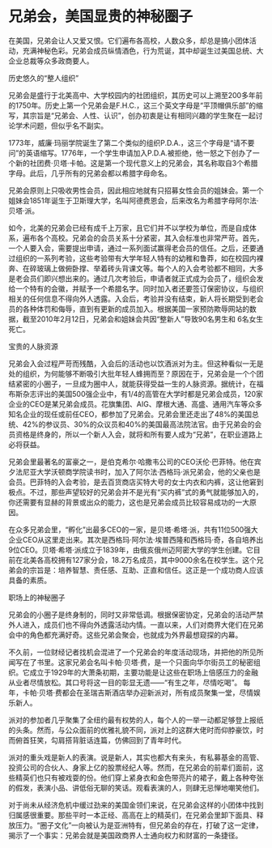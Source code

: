 # 兄弟会，美国显贵的神秘圈子

在美国，兄弟会让人又爱又恨。它们遍布各高校，人数众多，却总是搞小团体活动，充满神秘色彩。兄弟会成员纵情酒色，行为荒诞，其中却诞生过美国总统、大企业总裁等众多政商要人。 

历史悠久的“整人组织” 

兄弟会是盛行于北美高中、大学校园内的社团组织，其历史可以上溯至200多年前的1750年。历史上第一个兄弟会是F.H.C.，这三个英文字母是“平顶帽俱乐部”的缩写，其宗旨是“兄弟会、人性、认识”，创办初衷是让有相同兴趣的学生聚在一起讨论学术问题，但似乎名不副实。 

1773年，威廉·玛丽学院诞生了第二个类似的组织P.D.A.，这三个字母是“请不要问”的英语缩写。1776年，一个学生申请加入P.D.A.被拒绝，他一怒之下创办了一个新的社团费·贝塔·卡帕。这是第一个现代意义上的兄弟会，其名称取自3个希腊字母。此后，几乎所有的兄弟会都以希腊字母命名。 

兄弟会原则上只吸收男性会员，因此相应地就有只招募女性会员的姐妹会。第一个姐妹会1851年诞生于卫斯理大学，名叫阿德费恩会，后来改名为希腊字母阿尔法·贝塔·派。 

如今，北美的兄弟会已经有成千上万家，且它们并不以学校为单位，而是自成体系，遍布各个高校。兄弟会的会员关系十分紧密，其入会标准也非常严苛。首先，一个人要入会，需要提出申请，通过一系列面试赢得老会员的信任。之后，还要通过组织的一系列考验，这些考验带有大学年轻人特有的幼稚和鲁莽，如在校园内裸奔、在碎玻璃上做俯卧撑、举着砖头背课文等。每个人的入会考验都不相同，大多是老会员们即兴想出来的。通过几次考验后，申请者就正式成为会员了，组织会发给一个特有的会徽，并赋予一个希腊名字。同时加入者还要签订保密协议，与组织相关的任何信息不得向外人透露。入会后，考验并没有结束，新人将长期受到老会员的各种体罚和侮辱，直到有更新的成员加入。根据美国一家预防欺辱网站的数据，截至2010年2月12日，兄弟会和姐妹会共因“整新人”导致90名男生和 6名女生死亡。 

宝贵的人脉资源 

兄弟会入会过程严苛而残酷，入会后的活动也以饮酒派对为主。但这种看似一无是处的组织，为何能够不断吸引大批年轻人蜂拥而至？原因在于，兄弟会是一个个团结紧密的小圈子，一旦成为圈中人，就能获得受益一生的人脉资源。据统计，在福布斯杂志评出的美国500强企业中，有1/4的高管在大学时都是兄弟会成员，120家企业的CEO是某兄弟会成员。花旗集团、AIG、摩根大通、高盛、通用汽车等众多知名企业的现任或前任CEO，都参加了兄弟会。兄弟会里还走出了48%的美国总统、42%的参议员、30%的众议员和40%的美国最高法院法官。由于兄弟会的会员资格是终身的，所以一个新人入会，就将和所有要人成为“兄弟”，在职业道路上必将获益。 

兄弟会里最著名的富豪之一，是伯克希尔·哈撒韦公司的CEO沃伦·巴菲特。他在宾夕法尼亚大学沃顿商学院读书时，加入了阿尔法·西格玛·派兄弟会，他的父亲也是会员。巴菲特的入会考验，是去百货商店买特大号的女士内衣和内裤，这让他窘到极点。不过，那些声望较好的兄弟会并不是光有“买内裤”式的勇气就能够加入的，你还需要有显赫的背景或出众的能力，这也是兄弟会成员比较容易成功的一大原因。 

在众多兄弟会里，“孵化”出最多CEO的一家，是贝塔·希塔·派，共有11位500强大企业CEO从这里走出来。其次是西格玛·阿尔法·埃普西隆和西格玛·奇，各自培养出9位CEO。贝塔·希塔·派成立于1839年，由俄亥俄州迈阿密大学的学生创建。它目前在北美各高校拥有127家分会，18.2万名成员，其中9000余名在校学生。这个兄弟会的宗旨是：培养智慧、责任感、互助、正直和信任。这正是一个成功商人应该具备的素质。 

职场上的神秘圈子 

兄弟会的小圈子是终身制的，同时又非常低调。根据保密协定，兄弟会的活动严禁外人进入，成员们也不得向外透露活动内情。一直以来，人们对商界大佬们在兄弟会中的角色都充满好奇。这些兄弟会聚会，也就成为外界最想窥探的内幕。 

不久前，一位财经记者找机会混进了一个兄弟会的年度活动现场，并把他的所见所闻写在了书里。这家兄弟会名叫卡帕·贝塔·费，是一个只面向华尔街员工的秘密组织。它成立于1929年的大萧条初期，主要功能是让这些在职场上倍感压力的金融从业者尽情放松。其口号将这一目的彰显无遗——“有生之年，尽情吃喝”。 每年，卡帕·贝塔·费都会在圣瑞吉斯酒店举办迎新派对，所有成员聚集一堂，尽情娱乐新人。 

派对的参加者几乎聚集了全纽约最有权势的人，每个人的一举一动都足够登上报纸的头条。然而，与公众面前的优雅礼貌不同，派对上的这群大佬时而仰脖豪饮，时而俯首狂笑，勾肩搭背脏话连篇，仿佛回到了青年时代。 

派对的重头戏是新人的表演。说是新人，其实也都大有来头，有私募基金的高管、投资公司的合伙人、身家上亿的股票经纪人等。然而，在兄弟会的前辈们面前，这些精英们也只有被戏耍的份。他们穿上紧身衣和金色带亮片的裙子，戴上各种夸张的假发，表演小品、讲低俗无聊的笑话。观看表演的人，则肆无忌惮地嘲笑他们。 

对于尚未从经济危机中缓过劲来的美国金领们来说，在兄弟会这样的小团体中找到归属感很重要。那些平时一本正经、高高在上的精英们，在兄弟会里卸下面具、释放压力。“圈子文化”一向被认为是亚洲特有，但兄弟会的存在，打破了这一定律，揭示了一个事实：兄弟会就是美国政商界人士通向权力和财富的一条捷径。